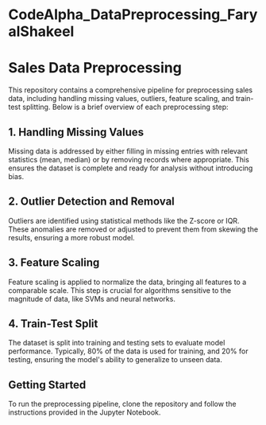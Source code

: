 # CodeAlpha_DataPreprocessing_FaryalShakeel
# Sales Data Preprocessing

This repository contains a comprehensive pipeline for preprocessing sales data, including handling missing values, outliers, feature scaling, and train-test splitting. Below is a brief overview of each preprocessing step:

## 1. Handling Missing Values
Missing data is addressed by either filling in missing entries with relevant statistics (mean, median) or by removing records where appropriate. This ensures the dataset is complete and ready for analysis without introducing bias.

## 2. Outlier Detection and Removal
Outliers are identified using statistical methods like the Z-score or IQR. These anomalies are removed or adjusted to prevent them from skewing the results, ensuring a more robust model.

## 3. Feature Scaling
Feature scaling is applied to normalize the data, bringing all features to a comparable scale. This step is crucial for algorithms sensitive to the magnitude of data, like SVMs and neural networks.

## 4. Train-Test Split
The dataset is split into training and testing sets to evaluate model performance. Typically, 80% of the data is used for training, and 20% for testing, ensuring the model's ability to generalize to unseen data.

## Getting Started
To run the preprocessing pipeline, clone the repository and follow the instructions provided in the Jupyter Notebook.
